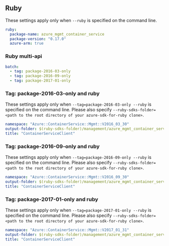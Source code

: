 ## Ruby

These settings apply only when `--ruby` is specified on the command line.

``` yaml $(ruby)
ruby:
  package-name: azure_mgmt_container_service
  package-version: "0.17.0"
  azure-arm: true
```

### Ruby multi-api

``` yaml $(ruby) && $(multiapi)
batch:
  - tag: package-2016-03-only
  - tag: package-2016-09-only
  - tag: package-2017-01-only
```

### Tag: package-2016-03-only and ruby

These settings apply only when `--tag=package-2016-03-only --ruby` is specified on the command line.
Please also specify `--ruby-sdks-folder=<path to the root directory of your azure-sdk-for-ruby clone>`.

``` yaml $(tag) == 'package-2016-03-only' && $(ruby)
namespace: "Azure::ContainerService::Mgmt::V2016_03_30"
output-folder: $(ruby-sdks-folder)/management/azure_mgmt_container_service/lib
title: "ContainerServiceClient"
```

### Tag: package-2016-09-only and ruby

These settings apply only when `--tag=package-2016-09-only --ruby` is specified on the command line.
Please also specify `--ruby-sdks-folder=<path to the root directory of your azure-sdk-for-ruby clone>`.

``` yaml $(tag) == 'package-2016-09-only' && $(ruby)
namespace: "Azure::ContainerService::Mgmt::V2016_09_30"
output-folder: $(ruby-sdks-folder)/management/azure_mgmt_container_service/lib
title: "ContainerServiceClient"
```

### Tag: package-2017-01-only and ruby

These settings apply only when `--tag=package-2017-01-only --ruby` is specified on the command line.
Please also specify `--ruby-sdks-folder=<path to the root directory of your azure-sdk-for-ruby clone>`.

``` yaml $(tag) == 'package-2017-01-only' && $(ruby)
namespace: "Azure::ContainerService::Mgmt::V2017_01_31"
output-folder: $(ruby-sdks-folder)/management/azure_mgmt_container_service/lib
title: "ContainerServiceClient"
```
